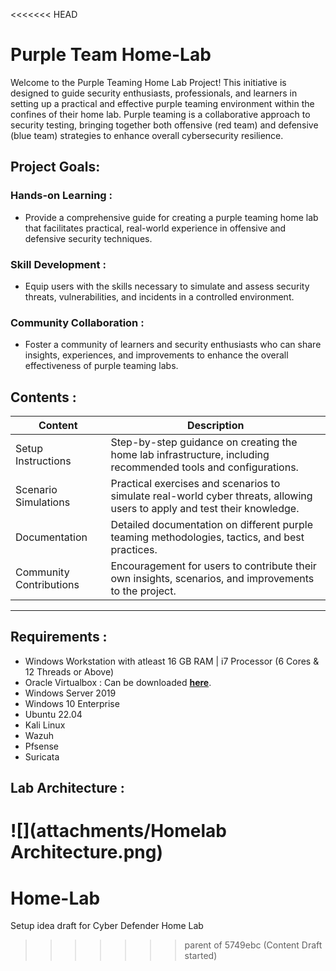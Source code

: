 <<<<<<< HEAD
# Purple Team Home-Lab

Welcome to the Purple Teaming Home Lab Project! This initiative is designed to guide security enthusiasts, professionals, and learners in setting up a practical and effective purple teaming environment within the confines of their home lab. Purple teaming is a collaborative approach to security testing, bringing together both offensive (red team) and defensive (blue team) strategies to enhance overall cybersecurity resilience.

## Project Goals:
### Hands-on Learning : 
- Provide a comprehensive guide for creating a purple teaming home lab that facilitates practical, real-world experience in offensive and defensive security techniques.

### Skill Development :
- Equip users with the skills necessary to simulate and assess security threats, vulnerabilities, and incidents in a controlled environment.

### Community Collaboration : 
- Foster a community of learners and security enthusiasts who can share insights, experiences, and improvements to enhance the overall effectiveness of purple teaming labs.

## Contents :
|Content|Description|
|---|---|
|Setup Instructions|Step-by-step guidance on creating the home lab infrastructure, including recommended tools and configurations.|
|Scenario Simulations|Practical exercises and scenarios to simulate real-world cyber threats, allowing users to apply and test their knowledge.|
|Documentation|Detailed documentation on different purple teaming methodologies, tactics, and best practices.|
|Community Contributions|Encouragement for users to contribute their own insights, scenarios, and improvements to the project.|

---

## Requirements :

- Windows Workstation with atleast 16 GB RAM |  i7 Processor (6 Cores & 12 Threads or Above)
- Oracle Virtualbox : Can be downloaded [**here**](https://www.virtualbox.org/wiki/Downloads).
- Windows Server 2019
- Windows 10 Enterprise
- Ubuntu 22.04
- Kali Linux
- Wazuh
- Pfsense
- Suricata

## Lab Architecture :

![](attachments/Homelab Architecture.png)
=======
# Home-Lab
 Setup idea draft for Cyber Defender Home Lab
>>>>>>> parent of 5749ebc (Content Draft started)
